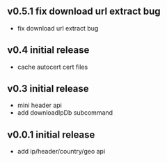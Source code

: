 ## v0.5.1 fix download url extract bug

-   fix download url extract bug

## v0.4 initial release

-   cache autocert cert files 

## v0.3 initial release

-   mini header api
-   add downloadIpDb subcommand

## v0.0.1 initial release

-   add ip/header/country/geo api
